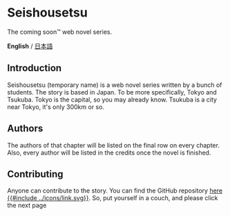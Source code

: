 # Seishousetsu
The coming soon:tm: web novel series.

**English** / [日本語](../jp/紹介_案内.md)

## Introduction
 Seishousetsu (temporary name) is a web novel series written by a bunch of students. The story is based in Japan. To be more specifically, Tokyo and Tsukuba. Tokyo is the capital, so you may already know. Tsukuba is a city near Tokyo, it's only 300km or so. 
 
## Authors
  The authors of that chapter will be listed on the final row on every chapter. Also, every author will be listed in the credits once the novel is finished.
  
## Contributing
 Anyone can contribute to the story. You can find the GitHub repository [here {{#include ../icons/link.svg}}](https://github.com/sjkim04/seishousetsu).
So, put yourself in a couch, and please click the next page
